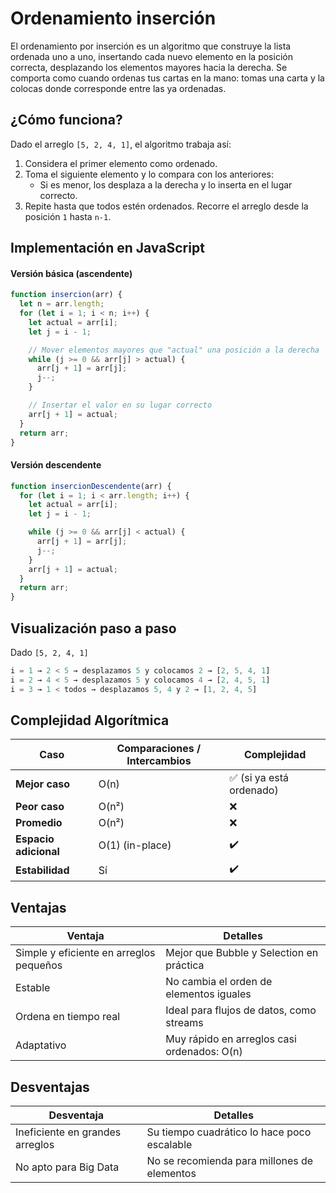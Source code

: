# **Ordenamiento inserción**  

El ordenamiento por inserción es un algoritmo que construye la lista ordenada uno a uno, insertando cada nuevo elemento en la posición correcta, desplazando los elementos mayores hacia la derecha.
Se comporta como cuando ordenas tus cartas en la mano: tomas una carta y la colocas donde corresponde entre las ya ordenadas.



## ¿Cómo funciona?

Dado el arreglo `[5, 2, 4, 1]`, el algoritmo trabaja así:
1. Considera el primer elemento como ordenado.
2. Toma el siguiente elemento y lo compara con los anteriores:
    - Si es menor, los desplaza a la derecha y lo inserta en el lugar correcto.
3. Repite hasta que todos estén ordenados.
Recorre el arreglo desde la posición `1` hasta `n-1`.



## Implementación en JavaScript

#### Versión básica (ascendente)
```js
function insercion(arr) {
  let n = arr.length;
  for (let i = 1; i < n; i++) {
    let actual = arr[i];
    let j = i - 1;

    // Mover elementos mayores que "actual" una posición a la derecha
    while (j >= 0 && arr[j] > actual) {
      arr[j + 1] = arr[j];
      j--;
    }

    // Insertar el valor en su lugar correcto
    arr[j + 1] = actual;
  }
  return arr;
}
```

#### Versión descendente
```js
function insercionDescendente(arr) {
  for (let i = 1; i < arr.length; i++) {
    let actual = arr[i];
    let j = i - 1;

    while (j >= 0 && arr[j] < actual) {
      arr[j + 1] = arr[j];
      j--;
    }
    arr[j + 1] = actual;
  }
  return arr;
}
```

## Visualización paso a paso

Dado `[5, 2, 4, 1]`
```js
i = 1 → 2 < 5 → desplazamos 5 y colocamos 2 → [2, 5, 4, 1]
i = 2 → 4 < 5 → desplazamos 5 y colocamos 4 → [2, 4, 5, 1]
i = 3 → 1 < todos → desplazamos 5, 4 y 2 → [1, 2, 4, 5]
```



## Complejidad Algorítmica

| Caso                  | Comparaciones / Intercambios | Complejidad             |
| --------------------- | ---------------------------- | ----------------------- |
| **Mejor caso**        | O(n)                         | ✅ (si ya está ordenado) |
| **Peor caso**         | O(n²)                        | ❌                       |
| **Promedio**          | O(n²)                        | ❌                       |
| **Espacio adicional** | O(1) (in-place)              | ✔️                      |
| **Estabilidad**       | Sí                           | ✔️                      |



## Ventajas

| Ventaja                                 | Detalles                                    |
| --------------------------------------- | ------------------------------------------- |
| Simple y eficiente en arreglos pequeños | Mejor que Bubble y Selection en práctica    |
| Estable                                 | No cambia el orden de elementos iguales     |
| Ordena en tiempo real                   | Ideal para flujos de datos, como streams    |
| Adaptativo                              | Muy rápido en arreglos casi ordenados: O(n) |



## Desventajas

| Desventaja                      | Detalles                                    |
| ------------------------------- | ------------------------------------------- |
| Ineficiente en grandes arreglos | Su tiempo cuadrático lo hace poco escalable |
| No apto para Big Data           | No se recomienda para millones de elementos |
